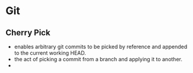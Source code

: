 # Git

## Cherry Pick

- enables arbitrary git commits to be picked by reference and appended to the current working HEAD.
- the act of picking a commit from a branch and applying it to another.
-
